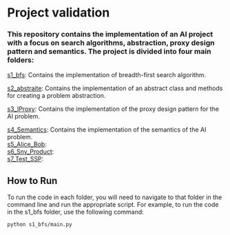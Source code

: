 # Project validation

### This repository contains the implementation of an AI project with a focus on search algorithms, abstraction, proxy design pattern and semantics. The project is divided into four main folders:


[s1_bfs](https://github.com/ealghamdi10/Validation-Main/tree/main/s1_bfs): Contains the implementation of breadth-first search algorithm.  

[s2_abstraite](https://github.com/ealghamdi10/Validation-Main/tree/main/s2_abstraite): Contains the implementation of an abstract class and methods for creating a problem abstraction.  

[s3_IProxy](https://github.com/ealghamdi10/Validation-Main/tree/main/s3_IProxy): Contains the implementation of the proxy design pattern for the AI problem.  

[s4_Semantics](https://github.com/ealghamdi10/Validation-Main/tree/main/s4_Semantics): Contains the implementation of the semantics of the AI problem.  
[s5_Alice_Bob](https://github.com/ealghamdi10/Validation-Main/tree/main/s5_Alice_Bob):   
[s6_Sny_Product](https://github.com/ealghamdi10/Validation-Main/tree/main/s6_Syn_Product):  
[s7_Test_SSP](https://github.com/ealghamdi10/Validation-Main/tree/main/s7_Test_SSP):

## How to Run
To run the code in each folder, you will need to navigate to that folder in the command line and run the appropriate script. For example, to run the code in the s1_bfs folder, use the following command:
```
python s1_bfs/main.py
```